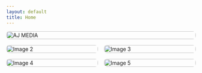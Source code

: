 ```yaml
---
layout: default
title: Home
---
```

<div style="width: 100%; margin-bottom: 16px; display: flex; justify-content: center;">
  <img src="https://i.imgur.com/T3wMjlx.jpeg" alt="AJ MEDIA" style="width: 100%; max-width: 1620px; height: auto; border-radius: 8px;">
</div>
<div style="display: flex; gap: 16px; width: 100%; justify-content: center; margin-bottom: 16px;">
  <img src="https://i.imgur.com/O2VWdM6.jpeg" alt="Image 2" style="max-width: 810px; width: 100%; height: auto; border-radius: 8px;">
  <img src="https://i.imgur.com/shKsPuI.jpeg" alt="Image 3" style="max-width: 810px; width: 100%; height: auto; border-radius: 8px;">
</div>
<div style="display: flex; gap: 16px; width: 100%; justify-content: center;">
  <img src="https://i.imgur.com/1dJ1OBP.jpeg" alt="Image 4" style="max-width: 810px; width: 100%; height: auto; border-radius: 8px;">
  <img src="https://i.imgur.com/PdJFvo1.jpeg" alt="Image 5" style="max-width: 810px; width: 100%; height: auto; border-radius: 8px;">
</div>




